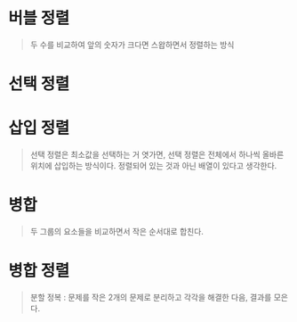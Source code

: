 # 버블 정렬
> 두 수를 비교하여 앞의 숫자가 크다면 스왑하면서 정렬하는 방식

# 선택 정렬
> 

# 삽입 정렬
> 선택 정렬은 최소값을 선택하는 거 엿가면, 선택 정렬은 전체에서 하나씩 올바른 위치에 삽입하는 방식이다.
> 정렬되어 있는 것과 아닌 배열이 있다고 생각한다.

# 병합
> 두 그룹의 요소들을 비교하면서 작은 순서대로 합친다.

# 병합 정렬
> 분할 정복 : 문제를 작은 2개의 문제로 분리하고 각각을 해결한 다음, 결과를 모은다.
